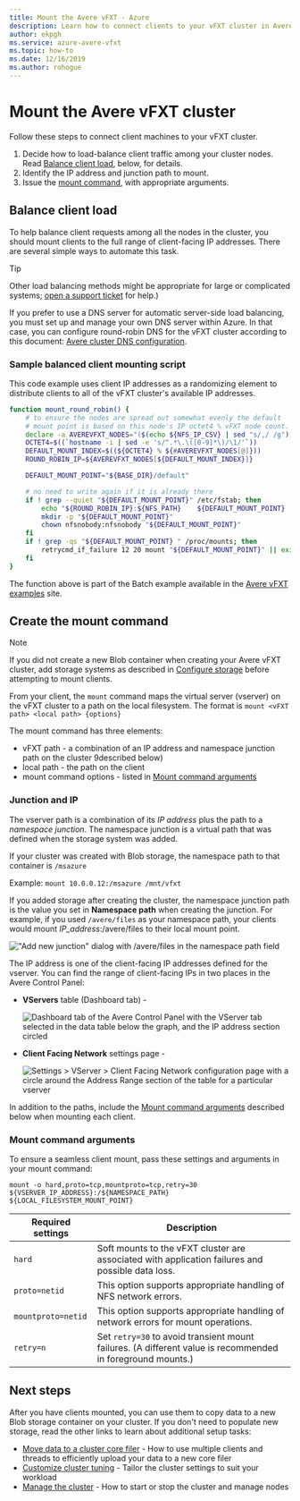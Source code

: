 ```yaml
---
title: Mount the Avere vFXT - Azure
description: Learn how to connect clients to your vFXT cluster in Avere vFXT for Azure and how to load-balance client traffic among your cluster nodes.
author: ekpgh
ms.service: azure-avere-vfxt
ms.topic: how-to
ms.date: 12/16/2019
ms.author: rohogue
---
```


# Mount the Avere vFXT cluster

Follow these steps to connect client machines to your vFXT cluster.

1. Decide how to load-balance client traffic among your cluster nodes. Read [Balance client load](#balance-client-load), below, for details.
1. Identify the IP address and junction path to mount.
1. Issue the [mount command](#mount-command-arguments), with appropriate arguments.

## Balance client load

To help balance client requests among all the nodes in the cluster, you should mount clients to the full range of client-facing IP addresses. There are several simple ways to automate this task.

> [!TIP]
> Other load balancing methods might be appropriate for large or complicated systems; [open a support ticket](avere-vfxt-open-ticket.md#open-a-support-ticket-for-your-avere-vfxt) for help.)
>
> If you prefer to use a DNS server for automatic server-side load balancing, you must set up and manage your own DNS server within Azure. In that case, you can configure round-robin DNS for the vFXT cluster according to this document: [Avere cluster DNS configuration](avere-vfxt-configure-dns.md).

### Sample balanced client mounting script

This code example uses client IP addresses as a randomizing element to distribute clients to all of the vFXT cluster's available IP addresses.

```bash
function mount_round_robin() {
    # to ensure the nodes are spread out somewhat evenly the default
    # mount point is based on this node's IP octet4 % vFXT node count.
    declare -a AVEREVFXT_NODES="($(echo ${NFS_IP_CSV} | sed "s/,/ /g"))"
    OCTET4=$((`hostname -i | sed -e 's/^.*\.\([0-9]*\)/\1/'`))
    DEFAULT_MOUNT_INDEX=$((${OCTET4} % ${#AVEREVFXT_NODES[@]}))
    ROUND_ROBIN_IP=${AVEREVFXT_NODES[${DEFAULT_MOUNT_INDEX}]}

    DEFAULT_MOUNT_POINT="${BASE_DIR}/default"

    # no need to write again if it is already there
    if ! grep --quiet "${DEFAULT_MOUNT_POINT}" /etc/fstab; then
        echo "${ROUND_ROBIN_IP}:${NFS_PATH}    ${DEFAULT_MOUNT_POINT}    nfs hard,proto=tcp,mountproto=tcp,retry=30 0 0" >> /etc/fstab
        mkdir -p "${DEFAULT_MOUNT_POINT}"
        chown nfsnobody:nfsnobody "${DEFAULT_MOUNT_POINT}"
    fi
    if ! grep -qs "${DEFAULT_MOUNT_POINT} " /proc/mounts; then
        retrycmd_if_failure 12 20 mount "${DEFAULT_MOUNT_POINT}" || exit 1
    fi
}
```

The function above is part of the Batch example available in the [Avere vFXT examples](https://github.com/Azure/Avere#tutorials) site.

## Create the mount command

> [!NOTE]
> If you did not create a new Blob container when creating your Avere vFXT cluster, add storage systems as described in [Configure storage](avere-vfxt-add-storage.md) before attempting to mount clients.

From your client, the ``mount`` command maps the virtual server (vserver) on the vFXT cluster to a path on the local filesystem. The format is ``mount <vFXT path> <local path> {options}``

The mount command has three elements:

* vFXT path - a combination of an IP address and namespace junction path on the cluster 9described below)
* local path - the path on the client
* mount command options - listed in [Mount command arguments](#mount-command-arguments)

### Junction and IP

The vserver path is a combination of its *IP address* plus the path to a *namespace junction*. The namespace junction is a virtual path that was defined when the storage system was added.

If your cluster was created with Blob storage, the namespace path to that container is `/msazure`

Example: ``mount 10.0.0.12:/msazure /mnt/vfxt``

If you added storage after creating the cluster, the namespace junction path is the value you set in **Namespace path** when creating the junction. For example, if you used ``/avere/files`` as your namespace path, your clients would mount *IP_address*:/avere/files to their local mount point.

!["Add new junction" dialog with /avere/files in the namespace path field](media/avere-vfxt-create-junction-example.png) <!-- to do - change example and screenshot to vfxt/files instead of avere -->

The IP address is one of the client-facing IP addresses defined for the vserver. You can find the range of client-facing IPs in two places in the Avere Control Panel:

* **VServers** table (Dashboard tab) -

  ![Dashboard tab of the Avere Control Panel with the VServer tab selected in the data table below the graph, and the IP address section circled](media/avere-vfxt-ip-addresses-dashboard.png)

* **Client Facing Network** settings page -

  ![Settings > VServer > Client Facing Network configuration page with a circle around the Address Range section of the table for a particular vserver](media/avere-vfxt-ip-addresses-settings.png)

In addition to the paths, include the [Mount command arguments](#mount-command-arguments) described below when mounting each client.

### Mount command arguments

To ensure a seamless client mount, pass these settings and arguments in your mount command:

`mount -o hard,proto=tcp,mountproto=tcp,retry=30 ${VSERVER_IP_ADDRESS}:/${NAMESPACE_PATH} ${LOCAL_FILESYSTEM_MOUNT_POINT}`

| Required settings | Description |
--- | ---
``hard`` | Soft mounts to the vFXT cluster are associated with application failures and possible data loss.
``proto=netid`` | This option supports appropriate handling of NFS network errors.
``mountproto=netid`` | This option supports appropriate handling of network errors for mount operations.
``retry=n`` | Set ``retry=30`` to avoid transient mount failures. (A different value is recommended in foreground mounts.)

## Next steps

After you have clients mounted, you can use them to copy data to a new Blob storage container on your cluster. If you don't need to populate new storage, read the other links to learn about additional setup tasks:

* [Move data to a cluster core filer](avere-vfxt-data-ingest.md) - How to use multiple clients and threads to efficiently upload your data to a new core filer
* [Customize cluster tuning](avere-vfxt-tuning.md) - Tailor the cluster settings to suit your workload
* [Manage the cluster](avere-vfxt-manage-cluster.md) - How to start or stop the cluster and manage nodes
